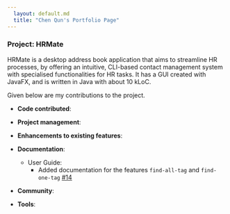 ```yaml
---
  layout: default.md
  title: "Chen Qun's Portfolio Page"
---
```


### Project: HRMate

HRMate is a desktop address book application that aims to streamline HR processes, by offering an intuitive, CLI-based
contact management system with specialised functionalities for HR tasks. It has a GUI created with JavaFX, and is
written in Java with about 10 kLoC.

Given below are my contributions to the project.

* **Code contributed**:

* **Project management**:

* **Enhancements to existing features**:
* **Documentation**:
  * User Guide:
    * Added documentation for the features `find-all-tag` and `find-one-tag` [\#14]()


* **Community**:
* **Tools**:
